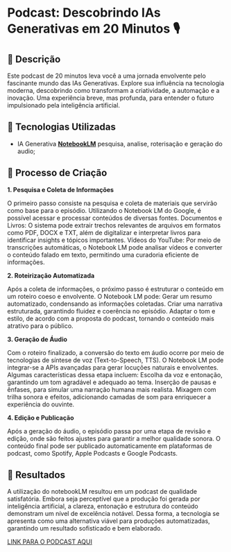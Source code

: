 # Podcast: Descobrindo IAs Generativas em 20 Minutos 🎙️

## 📒 Descrição
Este podcast de 20 minutos leva você a uma jornada envolvente pelo fascinante mundo das IAs Generativas. Explore sua influência na tecnologia moderna, descobrindo como transformam a criatividade, a automação e a inovação. Uma experiência breve, mas profunda, para entender o futuro impulsionado pela inteligência artificial.

## 🤖 Tecnologias Utilizadas
- IA Generativa **[NotebookLM](https://notebooklm.google.com)** pesquisa, analise, roterisação e geração do audio;

## 🧐 Processo de Criação

**1. Pesquisa e Coleta de Informações**

O primeiro passo consiste na pesquisa e coleta de materiais que servirão como base para o episódio. Utilizando o Notebook LM do Google, é possível acessar e processar conteúdos de diversas fontes.
Documentos e Livros: O sistema pode extrair trechos relevantes de arquivos em formatos como PDF, DOCX e TXT, além de digitalizar e interpretar livros para identificar insights e tópicos importantes.
Vídeos do YouTube: Por meio de transcrições automáticas, o Notebook LM pode analisar vídeos e converter o conteúdo falado em texto, permitindo uma curadoria eficiente de informações.

**2. Roteirização Automatizada**

Após a coleta de informações, o próximo passo é estruturar o conteúdo em um roteiro coeso e envolvente. O Notebook LM pode:
Gerar um resumo automatizado, condensando as informações coletadas.
Criar uma narrativa estruturada, garantindo fluidez e coerência no episódio.
Adaptar o tom e estilo, de acordo com a proposta do podcast, tornando o conteúdo mais atrativo para o público.

**3. Geração de Áudio**

Com o roteiro finalizado, a conversão do texto em áudio ocorre por meio de tecnologias de síntese de voz (Text-to-Speech, TTS). O Notebook LM pode integrar-se a APIs avançadas para gerar locuções naturais e envolventes. Algumas características dessa etapa incluem:
Escolha da voz e entonação, garantindo um tom agradável e adequado ao tema.
Inserção de pausas e ênfases, para simular uma narração humana mais realista.
Mixagem com trilha sonora e efeitos, adicionando camadas de som para enriquecer a experiência do ouvinte.

**4. Edição e Publicação**

Após a geração do áudio, o episódio passa por uma etapa de revisão e edição, onde são feitos ajustes para garantir a melhor qualidade sonora. O conteúdo final pode ser publicado automaticamente em plataformas de podcast, como Spotify, Apple Podcasts e Google Podcasts.

## 🚀 Resultados
A utilização do notebookLM resultou em um podcast de qualidade satisfatória. Embora seja perceptível que a produção foi gerada por inteligência artificial, a clareza, entonação e estrutura do conteúdo demonstram um nível de excelência notável. Dessa forma, a tecnologia se apresenta como uma alternativa viável para produções automatizadas, garantindo um resultado sofisticado e bem elaborado.

[LINK PARA O PODCAST AQUI](https://github.com/reghyx/lab-natty-or-not/blob/main/exemplos/IA-Generativa_-O-que-%C3%A9-e-como-funciona_.mp3)

